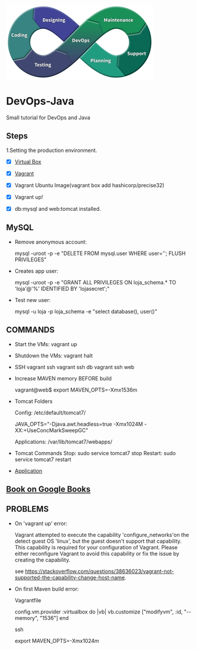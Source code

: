 ![Logo](logo.jpg)

# DevOps-Java

Small tutorial for DevOps and Java


## Steps

1.Setting the production environment.
- [x] [Virtual Box](http://www.virtualbox.org)
- [x] [Vagrant](https://www.vagrantup.com/downloads.html)
- [x] Vagrant Ubuntu Image(vagrant box add hashicorp/precise32)
- [x] Vagrant up!
- [x] db:mysql and web:tomcat installed.


## MySQL

* Remove anonymous account:

	mysql -uroot -p -e "DELETE FROM mysql.user WHERE user=''; FLUSH PRIVILEGES"

* Creates app user:

	mysql -uroot -p -e "GRANT ALL PRIVILEGES ON loja_schema.* TO 'loja'@'%' IDENTIFIED BY 'lojasecret';"

* Test new user:

	mysql -u loja -p loja_schema -e "select database(), user()"

## COMMANDS

* Start the VMs:
	vagrant up

* Shutdown the VMs:
	vagrant halt

* SSH
	vagrant ssh <SERVER>
	vagrant ssh db
	vagrant ssh web

* Increase MAVEN memory BEFORE build

	vagrant@web$ export MAVEN_OPTS=-Xmx1536m

* Tomcat Folders

	Config: /etc/default/tomcat7/

	JAVA_OPTS="-Djava.awt.headless=true -Xmx1024M -XX:+UseConcMarkSweepGC"

	Applications: /var/lib/tomcat7/webapps/

* Tomcat Commands
	Stop: sudo service tomcat7 stop
	Restart: sudo service tomcat7 restart

* [Application](http://192.168.33.12:8080/devopsnapratica/ )


## [Book on Google Books](https://books.google.com.br/books?id=Cm2CCwAAQBAJ)

## PROBLEMS

* On 'vagrant up' error:


	Vagrant attempted to execute the capability 'configure_networks'on the detect guest OS 'linux', but the guest doesn't support that capability. This capability is required for your configuration of Vagrant. Please either reconfigure Vagrant to avoid this capability or fix the issue by creating the capability.

	see https://stackoverflow.com/questions/38636023/vagrant-not-supported-the-capability-change-host-name.


* On first Maven build error:

	Vagrantfile

	config.vm.provider :virtualbox do |vb|
	  vb.customize ["modifyvm", :id, "--memory", "1536"]
	end

	ssh

	export MAVEN_OPTS=-Xmx1024m

